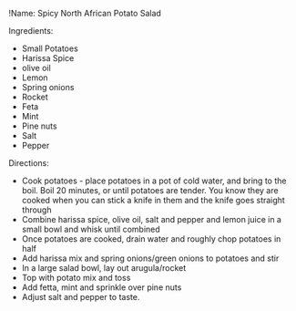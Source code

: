 !Name: Spicy North African Potato Salad

Ingredients:
- Small Potatoes
- Harissa Spice
- olive oil
- Lemon
- Spring onions
- Rocket
- Feta
- Mint
- Pine nuts
- Salt
- Pepper

Directions:
- Cook potatoes - place potatoes in a pot of cold water, and bring to the boil. Boil 20 minutes, or until potatoes are tender. You know they are cooked when you can stick a knife in them and the knife goes straight through
- Combine harissa spice, olive oil, salt and pepper and lemon juice in a small bowl and whisk until combined
- Once potatoes are cooked, drain water and roughly chop potatoes in half
- Add harissa mix and spring onions/green onions to potatoes and stir
- In a large salad bowl, lay out arugula/rocket
- Top with potato mix and toss
- Add fetta, mint and sprinkle over pine nuts
- Adjust salt and pepper to taste.
